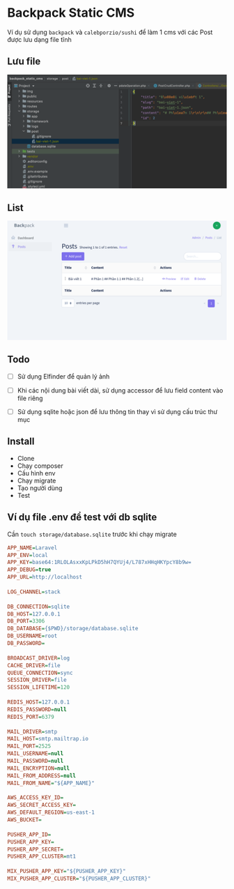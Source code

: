 # Backpack Static CMS

Ví dụ sử dụng `backpack` và `calebporzio/sushi` để làm 1 cms với các Post được lưu dạng file tĩnh

## Lưu file

![Files](img/demo2.png)

## List

![UI](img/demo1.png)

## Todo

- [ ] Sử dụng Elfinder để quản lý ảnh
- [ ] Khi các nội dung bài viết dài, sử dụng accessor để lưu field content vào file riêng
- [ ] Sử dụng sqlite hoặc json để lưu thông tin thay vì sử dụng cấu trúc thư mục


## Install

- Clone
- Chạy composer
- Cấu hình env
- Chạy migrate
- Tạo người dùng
- Test

## Ví dụ file .env để test với db sqlite

Cần `touch storage/database.sqlite` trước khi chạy migrate

```ini
APP_NAME=Laravel
APP_ENV=local
APP_KEY=base64:1RLOLAsxxKpLPkD5hH7QYUj4/L787xHHqHKYpcY8b9w=
APP_DEBUG=true
APP_URL=http://localhost

LOG_CHANNEL=stack

DB_CONNECTION=sqlite
DB_HOST=127.0.0.1
DB_PORT=3306
DB_DATABASE={$PWD}/storage/database.sqlite
DB_USERNAME=root
DB_PASSWORD=

BROADCAST_DRIVER=log
CACHE_DRIVER=file
QUEUE_CONNECTION=sync
SESSION_DRIVER=file
SESSION_LIFETIME=120

REDIS_HOST=127.0.0.1
REDIS_PASSWORD=null
REDIS_PORT=6379

MAIL_DRIVER=smtp
MAIL_HOST=smtp.mailtrap.io
MAIL_PORT=2525
MAIL_USERNAME=null
MAIL_PASSWORD=null
MAIL_ENCRYPTION=null
MAIL_FROM_ADDRESS=null
MAIL_FROM_NAME="${APP_NAME}"

AWS_ACCESS_KEY_ID=
AWS_SECRET_ACCESS_KEY=
AWS_DEFAULT_REGION=us-east-1
AWS_BUCKET=

PUSHER_APP_ID=
PUSHER_APP_KEY=
PUSHER_APP_SECRET=
PUSHER_APP_CLUSTER=mt1

MIX_PUSHER_APP_KEY="${PUSHER_APP_KEY}"
MIX_PUSHER_APP_CLUSTER="${PUSHER_APP_CLUSTER}"

```
